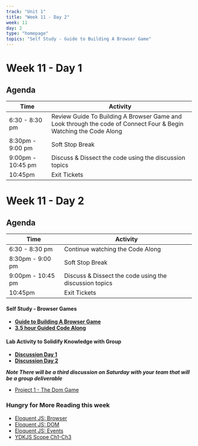 ```yaml
---
track: "Unit 1"
title: "Week 11 - Day 2"
week: 11
day: 2
type: "homepage"
topics: "Self Study - Guide to Building A Browser Game"
---
```



# Week 11 - Day 1

## Agenda
| Time  | Activity |
| ----- | ------ |
| 6:30 - 8:30 pm | Review Guide To Building A Browser Game and Look through the code of Connect Four & Begin Watching the Code Along |
| 8:30pm - 9:00 pm | Soft Stop Break |
| 9:00pm - 10:45 pm | Discuss & Dissect the code using the discussion topics |
| 10:45pm | Exit Tickets |

# Week 11 - Day 2

## Agenda
| Time  | Activity |
| ----- | ------ |
| 6:30 - 8:30 pm | Continue watching the Code Along |
| 8:30pm - 9:00 pm | Soft Stop Break |
| 9:00pm - 10:45 pm |  Discuss & Dissect the code using the discussion topics |
| 10:45pm | Exit Tickets |

#### Self Study - Browser Games
- [**Guide to Building A Browser Game**](/unit1/week-11/day-1-and-2/guide)
- [**3.5 hour Guided Code Along**](/unit1/week-11/day-1-and-2/code-along)


#### Lab Activity to Solidify Knowledge with Group 
- [**Discussion Day 1**](/unit1/week-11/day-1-and-2/discussion-1)
- [**Discussion Day 2**](/unit1/week-11/day-1-and-2/discussion-2)

***Note There will be a third discussion on Saturday with your team that will be a group deliverable***

- [Project 1 - The Dom Game](/unit1/week-9/day-3/p1)

### Hungry for More Reading this week
- [Eloquent JS: Browser](https://eloquentjavascript.net/13_browser.html) 
- [Eloquent JS: DOM](https://eloquentjavascript.net/14_dom.html) 
- [Eloquent JS: Events](https://eloquentjavascript.net/15_event.html)
- [YDKJS Scope Ch1-Ch3](https://github.com/getify/You-Dont-Know-JS/tree/2nd-ed/scope-closures)